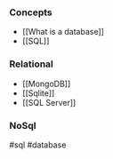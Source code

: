 ### Concepts

* [[What is a database]]
* [[SQL]]
### Relational

* [[MongoDB]]
* [[Sqlite]]
* [[SQL Server]]
### NoSql

#sql #database 